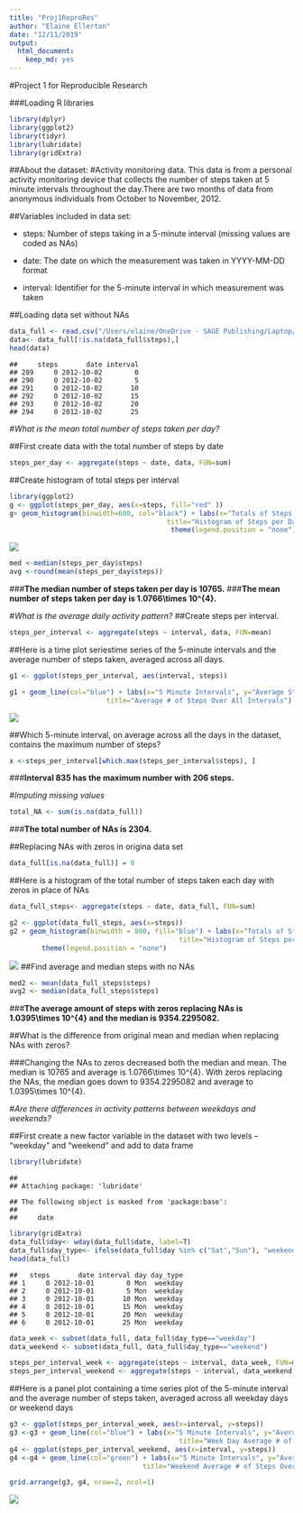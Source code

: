 ```yaml
---
title: "Proj1ReproRes"
author: "Elaine Ellerton"
date: "12/11/2019"
output: 
  html_document: 
    keep_md: yes
---
```

#Project 1 for Reproducible Research

###Loading R libraries

```r
library(dplyr)
library(ggplot2)
library(tidyr)
library(lubridate)
library(gridExtra)
```

##About the dataset: 
#Activity monitoring data. This data is from a personal activity monitoring device that collects the number of steps taken at 5 minute intervals throughout the day.There are two months of data from anonymous individuals from October to November, 2012.

##Variables included in data set: 
* steps: Number of steps taking in a 5-minute interval (missing values are coded as NAs)

* date: The date on which the measurement was taken in YYYY-MM-DD format

* interval: Identifier for the 5-minute interval in which measurement was taken

##Loading data set without NAs


```r
data_full <- read.csv("/Users/elaine/OneDrive - SAGE Publishing/Laptop/Courses/Data_Science_course_JohnsHopkins/Reproducible/ReprodResearchProj1/activity.csv", header=T)
data<- data_full[!is.na(data_full$steps),]
head(data)
```

```
##     steps       date interval
## 289     0 2012-10-02        0
## 290     0 2012-10-02        5
## 291     0 2012-10-02       10
## 292     0 2012-10-02       15
## 293     0 2012-10-02       20
## 294     0 2012-10-02       25
```

#*What is the mean total number of steps taken per day?*

##First create data with the total number of steps by date

```r
steps_per_day <- aggregate(steps ~ date, data, FUN=sum)
```

##Create histogram of total steps per interval


```r
library(ggplot2)
g <- ggplot(steps_per_day, aes(x=steps, fill="red" ))
g+ geom_histogram(binwidth=600, col="black") + labs(x="Totals of Steps per Day", 
                                       title="Histogram of Steps per Day") + 
                                        theme(legend.position = "none")
```

![](PA1_template_files/figure-html/unnamed-chunk-3-1.png)<!-- -->


```r
med <-median(steps_per_day$steps)
avg <-round(mean(steps_per_day$steps))
```
###**The median number of steps taken per day is 10765.**
###**The mean number of steps taken per day is 1.0766\times 10^{4}.**




#*What is the average daily activity pattern?*
##Create steps per interval.

```r
steps_per_interval <- aggregate(steps ~ interval, data, FUN=mean)
```
##Here is a time plot seriestime series of the 5-minute intervals and the average number of steps taken, averaged across all days.


```r
g1 <- ggplot(steps_per_interval, aes(interval, steps)) 

g1 + geom_line(col="blue") + labs(x="5 Minute Intervals", y="Average Steps", 
                        title="Average # of Steps Over All Intervals")       
```

![](PA1_template_files/figure-html/unnamed-chunk-6-1.png)<!-- -->

##Which 5-minute interval, on average across all the days in the dataset, contains the maximum number of steps?

```r
x <-steps_per_interval[which.max(steps_per_interval$steps), ]
```
###**Interval 835 has the maximum number with 206 steps.**




#*Imputing missing values*

```r
total_NA <- sum(is.na(data_full))
```
###**The total number of NAs is 2304.**


##Replacing NAs with zeros in origina data set

```r
data_full[is.na(data_full)] = 0
```
 
##Here is a histogram of the total number of steps taken each day with zeros in place of NAs

```r
data_full_steps<- aggregate(steps ~ date, data_full, FUN=sum)

g2 <- ggplot(data_full_steps, aes(x=steps))
g2 + geom_histogram(binwidth = 800, fill="blue") + labs(x="Totals of Steps per Day", 
                                          title="Histogram of Steps per Day with no NAs") + 
        theme(legend.position = "none")
```

![](PA1_template_files/figure-html/unnamed-chunk-10-1.png)<!-- -->
##Find average and median steps with no NAs

```r
med2 <- mean(data_full_steps$steps)
avg2 <- median(data_full_steps$steps)
```

###**The average amount of steps with zeros replacing NAs is 1.0395\times 10^{4} and the median is 9354.2295082.**

##What is the difference from original mean and median when replacing NAs with zeros?

###Changing the NAs to zeros decreased both the median and mean. The median is 10765 and average is 1.0766\times 10^{4}. With zeros replacing the NAs, the median goes down to 9354.2295082 and average to 1.0395\times 10^{4}.

#*Are there differences in activity patterns between weekdays and weekends?*

##First create a new factor variable in the dataset with two levels – “weekday” and “weekend” and add to data frame



```r
library(lubridate)
```

```
## 
## Attaching package: 'lubridate'
```

```
## The following object is masked from 'package:base':
## 
##     date
```

```r
library(gridExtra)
data_full$day<- wday(data_full$date, label=T)
data_full$day_type<- ifelse(data_full$day %in% c("Sat","Sun"), "weekend", "weekday") 
head(data_full)
```

```
##   steps       date interval day day_type
## 1     0 2012-10-01        0 Mon  weekday
## 2     0 2012-10-01        5 Mon  weekday
## 3     0 2012-10-01       10 Mon  weekday
## 4     0 2012-10-01       15 Mon  weekday
## 5     0 2012-10-01       20 Mon  weekday
## 6     0 2012-10-01       25 Mon  weekday
```

```r
data_week <- subset(data_full, data_full$day_type=="weekday")
data_weekend <- subset(data_full, data_full$day_type=="weekend")

steps_per_interval_week <- aggregate(steps ~ interval, data_week, FUN=mean)
steps_per_interval_weekend <- aggregate(steps ~ interval, data_weekend, FUN=mean)
```
##Here is a panel plot containing a time series plot of the 5-minute interval and the average number of steps taken, averaged across all weekday days or weekend days 

```r
g3 <- ggplot(steps_per_interval_week, aes(x=interval, y=steps))
g3 <-g3 + geom_line(col="blue") + labs(x="5 Minute Intervals", y="Average Steps", 
                                          title="Week Day Average # of Steps Over All Intervals")       
g4 <- ggplot(steps_per_interval_weekend, aes(x=interval, y=steps))
g4 <-g4 + geom_line(col="green") + labs(x="5 Minute Intervals", y="Average Steps", 
                                 title="Weekend Average # of Steps Over All Intervals")       

grid.arrange(g3, g4, nrow=2, ncol=1)
```

![](PA1_template_files/figure-html/unnamed-chunk-13-1.png)<!-- -->
